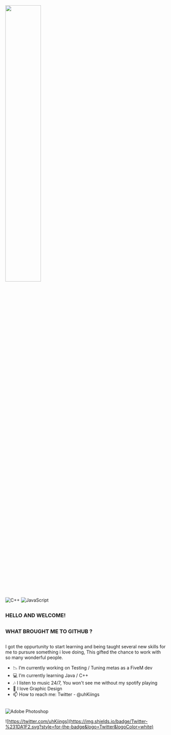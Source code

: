 
<img width="47%" src="https://github-readme-stats.vercel.app/api?username=uhKiings&theme=onedark" />

![C++](https://img.shields.io/badge/c++-%2300599C.svg?style=for-the-badge&logo=c%2B%2B&logoColor=white)
![JavaScript](https://img.shields.io/badge/javascript-%23323330.svg?style=for-the-badge&logo=javascript&logoColor=%23F7DF1E)

##
### HELLO AND WELCOME! 
##
### WHAT BROUGHT ME TO GITHUB ?
##

I got the oppurtunity to start learning and being taught several new skills for me to pursure something i love doing, This gifted the chance to work with so many wonderful people.

- 📉 I’m currently working on Testing / Tuning metas as a FiveM dev
- 💻 I’m currently learning Java / C++
- 🎶 I listen to music 24/7, You won't see me without my spotify playing
- 💬 I love Graphic Design
- 📫 How to reach me: Twitter -  @uhKiings

## 

![Adobe Photoshop](https://img.shields.io/badge/adobe%20photoshop-%2331A8FF.svg?style=for-the-badge&logo=adobe%20photoshop&logoColor=white)

![https://twitter.com/uhKiings](https://img.shields.io/badge/Twitter-%231DA1F2.svg?style=for-the-badge&logo=Twitter&logoColor=white)
